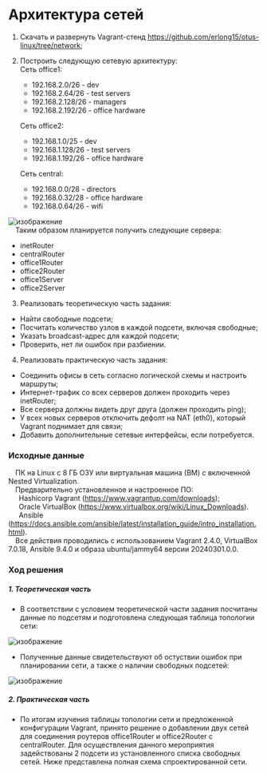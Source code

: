 # Архитектура сетей
1. Скачать и развернуть Vagrant-стенд https://github.com/erlong15/otus-linux/tree/network;
2. Построить следующую сетевую архитектуру:<br/>
   Сеть office1:
   - 192.168.2.0/26   - dev
   - 192.168.2.64/26  - test servers
   - 192.168.2.128/26 - managers
   - 192.168.2.192/26 - office hardware

   Сеть office2:
   - 192.168.1.0/25   - dev
   - 192.168.1.128/26 - test servers
   - 192.168.1.192/26 - office hardware

   Сеть central:
   - 192.168.0.0/28  - directors
   - 192.168.0.32/28 - office hardware
   - 192.168.0.64/26 - wifi
     
![изображение](https://github.com/DemBeshtau/18_DZ/assets/149678567/c4704775-1c02-4086-a4df-af8ed660be66)<br/>
&ensp;&ensp;Таким образом планируется получить следующие сервера:
- inetRouter
- centralRouter
- office1Router
- office2Router
- office1Server
- office2Server
3. Реализовать теоретическую часть задания:
  - Найти свободные подсети;
  - Посчитать количество узлов в каждой подсети, включая свободные;
  - Указать broadcast-адрес для каждой подсети;
  - Проверить, нет ли ошибок при разбиении.
4. Реализовать практическую часть задания:
  - Соединить офисы в сеть согласно логической схемы и настроить маршруты;
  - Интернет-трафик со всех серверов должен проходить через inetRouter;
  - Все сервера должны видеть друг друга (должен проходить ping);
  - У всех новых серверов отключить дефолт на NAT (eth0), который Vagrant поднимает для связи;
  - Добавить дополнительные сетевые интерфейсы, если потребуется.
### Исходные данные ###
&ensp;&ensp;ПК на Linux c 8 ГБ ОЗУ или виртуальная машина (ВМ) с включенной Nested Virtualization.<br/>
&ensp;&ensp;Предварительно установленное и настроенное ПО:<br/>
&ensp;&ensp;&ensp;Hashicorp Vagrant (https://www.vagrantup.com/downloads);<br/>
&ensp;&ensp;&ensp;Oracle VirtualBox (https://www.virtualbox.org/wiki/Linux_Downloads).<br/>
&ensp;&ensp;&ensp;Ansible (https://docs.ansible.com/ansible/latest/installation_guide/intro_installation.html).<br/>
&ensp;&ensp;Все действия проводились с использованием Vagrant 2.4.0, VirtualBox 7.0.18, Ansible 9.4.0 и образа ubuntu/jammy64 версии 20240301.0.0. <br/> 
### Ход решения ###
##### 1. Теоретическая часть #####
- В соответствии с условием теоретической части задания посчитаны данные по подсетям и подготовлена следующая таблица топологии сети:<br/>

![изображение](https://github.com/DemBeshtau/18_DZ/assets/149678567/b5abdfd8-43eb-4ce7-b108-dd32d6f041fc) <br/>

- Полученные данные свидетельствуют об остуствии ошибок при планировании сети, а также о наличии свободных подсетей: <br/>

![изображение](https://github.com/DemBeshtau/18_DZ/assets/149678567/d2fb69b8-681e-42da-b3df-51bafc579247) <br/>

##### 2. Практическая часть #####
- По итогам изучения таблицы топологии сети и предложенной конфигурации Vagrant, принято решение о добавлении двух сетей для соединения роутеров office1Router и office2Router с centralRouter. Для осуществления данного мероприятия задействованы 2 подсети из установленного списка свободных сетей.
Ниже представлена полная схема спроектированной сети.
   




   

  





